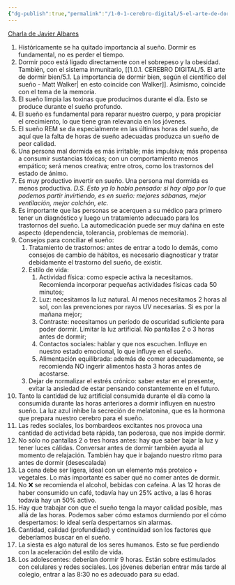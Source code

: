 ```yaml
---
{"dg-publish":true,"permalink":"/1-0-1-cerebro-digital/5-el-arte-de-dormir-bien/5-2-el-sueno-es-fundamental-para-tu-salud-fisica-y-mental-javier-albares/","tags":["Productividad"]}
---
```


[Charla de Javier Albares](https://www.youtube.com/watch?v=VZyBJI5V24U&pp=ygUZbGEgaW1wb3J0YW5jaWEgZGVsIHN1ZcOxbw%3D%3D)

1. Históricamente se ha quitado importancia al sueño. Dormir es fundamental, no es perder el tiempo. 
2. Dormir poco está ligado directamente con el sobrepeso y la obesidad. También, con el sistema inmunitario, [[1.0.1. CEREBRO DIGITAL/5. El arte de dormir bien/5.1. La importancia de dormir bien, según el científico del sueño - Matt Walker\| en esto coincide con Walker]]. Asimismo, coincide con el tema de la memoria. 
3. El sueño limpia las toxinas que producimos durante el día. Esto se produce durante el sueño profundo.
4. El sueño es fundamental para reparar nuestro cuerpo, y para propiciar el crecimiento, lo que tiene gran relevancia en los jóvenes. 
5. El sueño REM se da especialmente en las últimas horas del sueño, de aquí que la falta de horas de sueño adecuadas produzca un sueño de peor calidad. 
6. Una persona mal dormida es más irritable; más impulsiva; más propensa a consumir sustancias tóxicas; con un comportamiento menos empático; será menos creativa; entre otros, como los trastornos del estado de ánimo. 
7. Es muy productivo invertir en sueño. Una persona mal dormida es menos productiva. *D.S. Esto ya lo había pensado: si hay algo por lo que podemos partir invirtiendo, es en sueño: mejores sábanas, mejor ventilación, mejor colchón, etc.*
8. Es importante que las personas se acerquen a su médico para primero tener un diagnóstico y luego un tratamiento adecuado para los trastornos del sueño. La automedicación puede ser muy dañina en este aspecto (dependencia, tolerancia, problemas de memoria).
9. Consejos para conciliar el sueño:
	1. Tratamiento de trastornos: antes de entrar a todo lo demás, como consejos de cambio de hábitos, es necesario diagnosticar y tratar debidamente el trastorno del sueño, de existir. 
	2. Estilo de vida: 
		1. Actividad física: como especie activa la necesitamos. Recomienda incorporar pequeñas actividades físicas cada 50 minutos; 
		2. Luz: necesitamos la luz natural. Al menos necesitamos 2 horas al sol, con las prevenciones por rayos UV necesarias. Si es por la mañana mejor;
		3. Contraste: necesitamos un período de oscuridad suficiente para poder dormir. Limitar la luz artificial. No pantallas 2 o 3 horas antes de dormir;
		4. Contactos sociales: hablar y que nos escuchen. Influye en nuestro estado emocional, lo que influye en el sueño.
		5. Alimentación equilibrada: además de comer adecuadamente, se recomienda NO ingerir alimentos hasta 3 horas antes de acostarse.
	3. Dejar de normalizar el estrés crónico: saber estar en el presente, evitar la ansiedad de estar pensando constantemente en el futuro. 
10.   Tanto la cantidad de luz artificial consumida durante el día como la consumida durante las horas anteriores a dormir influyen en nuestro sueño. La luz azul inhibe la secreción de melatonina, que es la hormona que prepara nuestro cerebro para el sueño. 
11. Las redes sociales, los bombardeos excitantes nos provoca una cantidad de actividad beta rápida, tan poderosa, que nos impide dormir. 
12. No sólo no pantallas 2 o tres horas antes: hay que saber bajar la luz y tener luces cálidas. Conversar antes de dormir también ayuda al momento de relajación. También hay que ir bajando nuestro ritmo para antes de dormir (desescalada)
13. La cena debe ser ligera, ideal con un elemento más proteico + vegetales. Lo más importante es saber qué no comer antes de dormir. 
14. No ❌ se recomienda el alcohol, bebidas con cafeína. A las 12 horas de haber consumido un café, todavía hay un 25% activo, a las 6 horas todavía hay un 50% activo. 
15. Hay que trabajar con que el sueño tenga la mayor calidad posible, mas allá de las horas. Podemos saber cómo estamos durmiendo por el cómo despertamos: lo ideal sería despertarnos sin alarmas.
16. Cantidad, calidad (profundidad) y continuidad son los factores que deberíamos buscar en el sueño.
17. La siesta es algo natural de los seres humanos. Esto se fue perdiendo con la aceleración del estilo de vida. 
18. Los adolescentes: deberían dormir 9 horas. Están sobre estimulados con celulares y redes sociales. Los jóvenes deberían entrar más tarde al colegio, entrar a las 8:30 no es adecuado para su edad. 